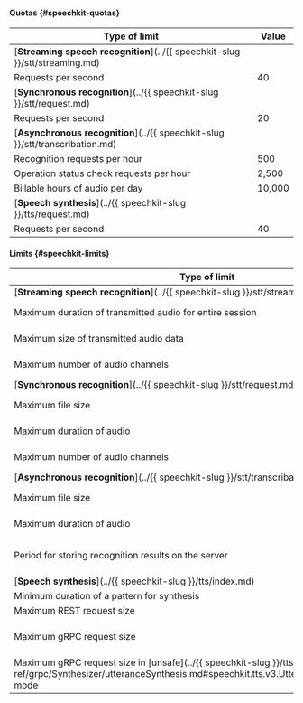 
#### Quotas {#speechkit-quotas}

Type of limit | Value
----- | -----
[**Streaming speech recognition**](../{{ speechkit-slug }}/stt/streaming.md) |
Requests per second | 40
[**Synchronous recognition**](../{{ speechkit-slug }}/stt/request.md) |
Requests per second | 20
[**Asynchronous recognition**](../{{ speechkit-slug }}/stt/transcribation.md) |
Recognition requests per hour | 500
Operation status check requests per hour | 2,500
Billable hours of audio per day | 10,000
[**Speech synthesis**](../{{ speechkit-slug }}/tts/request.md) |
Requests per second | 40


#### Limits {#speechkit-limits}


Type of limit | Value
----- | -----
[**Streaming speech recognition**](../{{ speechkit-slug }}/stt/streaming.md) |
Maximum duration of transmitted audio for entire session | {{ stt-streaming-audioLength }}
Maximum size of transmitted audio data | {{ stt-streaming-fileSize }}
Maximum number of audio channels | {{ stt-short-channelsCount }}
[**Synchronous recognition**](../{{ speechkit-slug }}/stt/request.md) | |
Maximum file size | {{ stt-short-fileSize }}
Maximum duration of audio | {{ stt-short-audioLength }}
Maximum number of audio channels | {{ stt-short-channelsCount }}
[**Asynchronous recognition**](../{{ speechkit-slug }}/stt/transcribation.md) |
Maximum file size | {{ stt-long-fileSize }}
Maximum duration of audio | {{ stt-long-audioLength }}
Period for storing recognition results on the server | {{ stt-long-resultsStorageTime }}
[**Speech synthesis**](../{{ speechkit-slug }}/tts/index.md) |
Minimum duration of a pattern for synthesis | 1 second
Maximum REST request size | 5,000 characters
Maximum gRPC request size | {{ tts-v3-count }} and {{ tts-v3-time }}
Maximum gRPC request size in [unsafe](../{{ speechkit-slug }}/tts-v3/api-ref/grpc/Synthesizer/utteranceSynthesis.md#speechkit.tts.v3.UtteranceSynthesisRequest) mode | 5,000 characters
